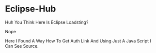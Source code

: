 # Eclipse-Hub
Huh You Think Here Is Eclipse Loadsting?

Nope

Here I Found A Way How To Get Auth Link And Using Just A Java Script I Can See Source.

